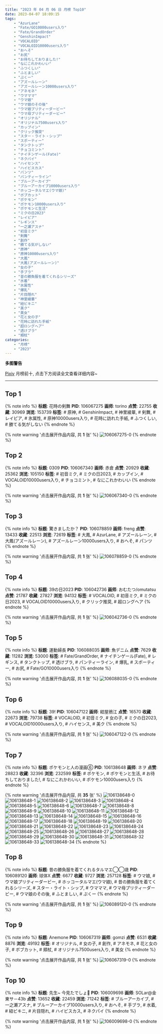 ```yaml
---
title: "2023 年 04 月 06 日 月榜 Top10"
date: 2023-04-07 18:09:15
tags:
    - "AzurLane"
    - "Fate/GO10000users入り"
    - "Fate/GrandOrder"
    - "GenshinImpact"
    - "VOCALOID"
    - "VOCALOID10000users入り"
    - "おへそ"
    - "お尻"
    - "お待ちしておりました!"
    - "なにこれかわいい"
    - "ふつくしい"
    - "ふとましい"
    - "ぷくー"
    - "アズールレーン"
    - "アズールレーン10000users入り"
    - "アネモネ"
    - "ウマママ"
    - "ウマ娘"
    - "ウマ娘のその後"
    - "ウマ娘プリティーダービー"
    - "ウマ母プリティーダービー"
    - "オリジナル"
    - "オリジナル7500users入り"
    - "カップイン"
    - "クリック推奨"
    - "スター・ライト・シップ"
    - "スポーティー"
    - "タンクトップ"
    - "チョコミント"
    - "ナイチンゲール(Fate)"
    - "ネクパイ"
    - "ハイセンス"
    - "ハイビスカス"
    - "パンツ"
    - "パンティーライン"
    - "ブルーアーカイブ"
    - "ブルーアーカイブ10000users入り"
    - "ホッコータルマエ(ウマ娘)"
    - "ボブカット"
    - "ポケモン"
    - "ポケモン10000users入り"
    - "ポケモンと生活"
    - "ミクの日2023"
    - "レイピア"
    - "レギンス"
    - "一之瀬アスナ"
    - "初音ミク"
    - "剣舞"
    - "創作"
    - "勝てる気がしない"
    - "原神"
    - "原神10000users入り"
    - "大鳳"
    - "大鳳(アズールレーン)"
    - "女の子"
    - "手ブラ"
    - "昔の勝負服を着てくれるシリーズ"
    - "水着"
    - "氷属性"
    - "爆乳"
    - "片目隠れ"
    - "神里綾華"
    - "紐ビキニ"
    - "美ク"
    - "美女"
    - "花と女の子"
    - "花時に訪れた手紙"
    - "超ロングヘア"
    - "透けブラ"
    - "頬杖"
categories:
    - "月榜"
    - "2023"
---
```


<i class="fa fa-triangle-exclamation"></i>**多图警告**<i class="fa fa-triangle-exclamation"></i>

[Pixiv](https://www.pixiv.net/) 月榜前十, 点击下方阅读全文查看详细内容~

<!-- more -->

---

## Top 1

{% note info %}
**标题**: 花時の剣舞
**PID**: 106067275 **画师**: torino
**点赞**: 22755 **收藏**: 30969 **浏览**: 153739
**标签**: # 原神, # GenshinImpact, # 神里綾華, # 剣舞, # レイピア, # 氷属性, # 原神10000users入り, # 花時に訪れた手紙, # ふつくしい, # 勝てる気がしない
{% endnote %}

{% note warning '点击展开作品内容, 共 **1** 张' %}
![106067275-0](https://i.pixiv.re/img-original/img/2023/03/10/00/00/42/106067275_p0.jpg)
{% endnote %}

## Top 2

{% note info %}
**标题**: 0309
**PID**: 106067340 **画师**: 赤倉
**点赞**: 20929 **收藏**: 25362 **浏览**: 105150
**标签**: # 初音ミク, # ミクの日2023, # カップイン, # VOCALOID10000users入り, # チョコミント, # なにこれかわいい
{% endnote %}

{% note warning '点击展开作品内容, 共 **1** 张' %}
![106067340-0](https://i.pixiv.re/img-original/img/2023/03/10/00/40/39/106067340_p0.png)
{% endnote %}

## Top 3

{% note info %}
**标题**: 驚きましたか？
**PID**: 106078859 **画师**: freng
**点赞**: 13433 **收藏**: 22513 **浏览**: 72619
**标签**: # 大鳳, # AzurLane, # アズールレーン, # 大鳳(アズールレーン), # アズールレーン10000users入り, # おへそ, # パンツ
{% endnote %}

{% note warning '点击展开作品内容, 共 **1** 张' %}
![106078859-0](https://i.pixiv.re/img-original/img/2023/03/10/12/48/10/106078859_p0.png)
{% endnote %}

## Top 4

{% note info %}
**标题**: 39の日2023
**PID**: 106042736 **画师**: おむたつ/omutatsu
**点赞**: 21787 **收藏**: 27827 **浏览**: 94132
**标签**: # VOCALOID, # 初音ミク, # ミクの日2023, # VOCALOID10000users入り, # クリック推奨, # 超ロングヘア
{% endnote %}

{% note warning '点击展开作品内容, 共 **1** 张' %}
![106042736-0](https://i.pixiv.re/img-original/img/2023/03/09/04/00/01/106042736_p0.jpg)
{% endnote %}

## Top 5

{% note info %}
**标题**: 運動婦長
**PID**: 106088035 **画师**: 魚デニム
**点赞**: 7629 **收藏**: 11282 **浏览**: 53000
**标签**: # Fate/GrandOrder, # ナイチンゲール(Fate), # レギンス, # タンクトップ, # 透けブラ, # パンティーライン, # 爆乳, # スポーティー, # お尻, # Fate/GO10000users入り
{% endnote %}

{% note warning '点击展开作品内容, 共 **1** 张' %}
![106088035-0](https://i.pixiv.re/img-original/img/2023/03/10/20/08/32/106088035_p0.jpg)
{% endnote %}

## Top 6

{% note info %}
**标题**: 39!
**PID**: 106047122 **画师**: 紺屋鴉江
**点赞**: 16570 **收藏**: 22673 **浏览**: 79738
**标签**: # VOCALOID, # 初音ミク, # 女の子, # ミクの日2023, # VOCALOID10000users入り, # ハイセンス, # 美ク
{% endnote %}

{% note warning '点击展开作品内容, 共 **1** 张' %}
![106047122-0](https://i.pixiv.re/img-original/img/2023/03/09/10/27/15/106047122_p0.jpg)
{% endnote %}

## Top 7

{% note info %}
**标题**: ポケモンと人の漫画⑥
**PID**: 106138648 **画师**: ネヲ
**点赞**: 28823 **收藏**: 32396 **浏览**: 232599
**标签**: # ポケモン, # ポケモンと生活, # お待ちしておりました!, # なにこれかわいい, # ポケモン10000users入り
{% endnote %}

{% note warning '点击展开作品内容, 共 **35** 张' %}
![106138648-0](https://i.pixiv.re/img-original/img/2023/03/12/10/57/59/106138648_p0.png)
![106138648-1](https://i.pixiv.re/img-original/img/2023/03/12/10/57/59/106138648_p1.png)
![106138648-2](https://i.pixiv.re/img-original/img/2023/03/12/10/57/59/106138648_p2.png)
![106138648-3](https://i.pixiv.re/img-original/img/2023/03/12/10/57/59/106138648_p3.png)
![106138648-4](https://i.pixiv.re/img-original/img/2023/03/12/10/57/59/106138648_p4.png)
![106138648-5](https://i.pixiv.re/img-original/img/2023/03/12/10/57/59/106138648_p5.png)
![106138648-6](https://i.pixiv.re/img-original/img/2023/03/12/10/57/59/106138648_p6.png)
![106138648-7](https://i.pixiv.re/img-original/img/2023/03/12/10/57/59/106138648_p7.png)
![106138648-8](https://i.pixiv.re/img-original/img/2023/03/12/10/57/59/106138648_p8.png)
![106138648-9](https://i.pixiv.re/img-original/img/2023/03/12/10/57/59/106138648_p9.png)
![106138648-10](https://i.pixiv.re/img-original/img/2023/03/12/10/57/59/106138648_p10.png)
![106138648-11](https://i.pixiv.re/img-original/img/2023/03/12/10/57/59/106138648_p11.png)
![106138648-12](https://i.pixiv.re/img-original/img/2023/03/12/10/57/59/106138648_p12.png)
![106138648-13](https://i.pixiv.re/img-original/img/2023/03/12/10/57/59/106138648_p13.png)
![106138648-14](https://i.pixiv.re/img-original/img/2023/03/12/10/57/59/106138648_p14.png)
![106138648-15](https://i.pixiv.re/img-original/img/2023/03/12/10/57/59/106138648_p15.png)
![106138648-16](https://i.pixiv.re/img-original/img/2023/03/12/10/57/59/106138648_p16.png)
![106138648-17](https://i.pixiv.re/img-original/img/2023/03/12/10/57/59/106138648_p17.png)
![106138648-18](https://i.pixiv.re/img-original/img/2023/03/12/10/57/59/106138648_p18.png)
![106138648-19](https://i.pixiv.re/img-original/img/2023/03/12/10/57/59/106138648_p19.png)
![106138648-20](https://i.pixiv.re/img-original/img/2023/03/12/10/57/59/106138648_p20.png)
![106138648-21](https://i.pixiv.re/img-original/img/2023/03/12/10/57/59/106138648_p21.png)
![106138648-22](https://i.pixiv.re/img-original/img/2023/03/12/10/57/59/106138648_p22.png)
![106138648-23](https://i.pixiv.re/img-original/img/2023/03/12/10/57/59/106138648_p23.png)
![106138648-24](https://i.pixiv.re/img-original/img/2023/03/12/10/57/59/106138648_p24.png)
![106138648-25](https://i.pixiv.re/img-original/img/2023/03/12/10/57/59/106138648_p25.png)
![106138648-26](https://i.pixiv.re/img-original/img/2023/03/12/10/57/59/106138648_p26.png)
![106138648-27](https://i.pixiv.re/img-original/img/2023/03/12/10/57/59/106138648_p27.png)
![106138648-28](https://i.pixiv.re/img-original/img/2023/03/12/10/57/59/106138648_p28.png)
![106138648-29](https://i.pixiv.re/img-original/img/2023/03/12/10/57/59/106138648_p29.png)
![106138648-30](https://i.pixiv.re/img-original/img/2023/03/12/10/57/59/106138648_p30.png)
![106138648-31](https://i.pixiv.re/img-original/img/2023/03/12/10/57/59/106138648_p31.png)
![106138648-32](https://i.pixiv.re/img-original/img/2023/03/12/10/57/59/106138648_p32.png)
![106138648-33](https://i.pixiv.re/img-original/img/2023/03/12/10/57/59/106138648_p33.png)
![106138648-34](https://i.pixiv.re/img-original/img/2023/03/12/10/57/59/106138648_p34.png)
{% endnote %}

## Top 8

{% note info %}
**标题**: 昔の勝負服を着てくれるタルマエ◯◯歳
**PID**: 106089120 **画师**: 球体X
**点赞**: 6677 **收藏**: 9727 **浏览**: 257128
**标签**: # ウマ娘, # ウマ娘プリティーダービー, # ホッコータルマエ(ウマ娘), # 昔の勝負服を着てくれるシリーズ, # スター・ライト・シップ, # ウマママ, # ウマ母プリティーダービー, # ウマ娘のその後, # ふとましい, # ぷくー
{% endnote %}

{% note warning '点击展开作品内容, 共 **1** 张' %}
![106089120-0](https://i.pixiv.re/img-original/img/2023/03/10/20/47/01/106089120_p0.png)
{% endnote %}

## Top 9

{% note info %}
**标题**: Anemone
**PID**: 106067319 **画师**: gomzi
**点赞**: 6531 **收藏**: 8876 **浏览**: 49192
**标签**: # オリジナル, # 女の子, # 創作, # アネモネ, # 花と女の子, # ボブカット, # 頬杖, # オリジナル7500users入り, # 美女
{% endnote %}

{% note warning '点击展开作品内容, 共 **1** 张' %}
![106067319-0](https://i.pixiv.re/img-original/img/2023/03/10/00/01/03/106067319_p0.jpg)
{% endnote %}

## Top 10

{% note info %}
**标题**: 先生~ 今見たでしょ💙
**PID**: 106009698 **画师**: SOLar@金東サ－43b
**点赞**: 13652 **收藏**: 22459 **浏览**: 71242
**标签**: # ブルーアーカイブ, # 一之瀬アスナ, # ブルーアーカイブ10000users入り, # おへそ, # 手ブラ, # 水着, # 紐ビキニ, # 片目隠れ, # ハイビスカス, # ネクパイ
{% endnote %}

{% note warning '点击展开作品内容, 共 **1** 张' %}
![106009698-0](https://i.pixiv.re/img-original/img/2023/03/08/00/01/30/106009698_p0.png)
{% endnote %}
